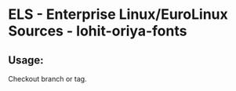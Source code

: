 # ELS - Enterprise Linux/EuroLinux Sources - lohit-oriya-fonts 
## Usage:
  Checkout branch or tag.

